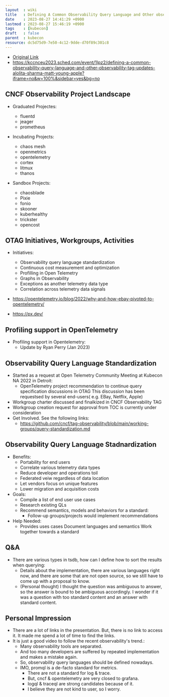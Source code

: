 ```yaml
---
layout  : wiki
title   : Defining A Common Observability Query Language and Other observability TAG Updates
date    : 2023-08-27 14:41:29 +0900
lastmod : 2023-08-27 15:46:19 +0900
tags    : [kubecon]
draft   : false
parent  : kubecon
resource: dc5d75d9-7e50-4c12-9dde-d70f89c301c8
---
```


- [Original Link](https://www.youtube.com/watch?v=9mchgI3mr_8&list=PLj6h78yzYM2PyrvCoOii4rAopBswfz1p7&index=55&ab_channel=CNCF%5BCloudNativeComputingFoundation%5D)
- https://kccnceu2023.sched.com/event/1Ipz2/defining-a-common-observability-query-language-and-other-observability-tag-updates-alolita-sharma-matt-young-apple?iframe=no&w=100%&sidebar=yes&bg=no


## CNCF Observability Project Landscape
- Graduated Projectes:
  - fluentd
  - jeager
  - prometheus

- Incubating Projects:
  - chaos mesh
  - openmetrics
  - opentelemetry
  - cortex
  - litmux
  - thanos
- Sandbox Projects:
  - chaosblade
  - Pixie
  - fonio
  - skooner
  - kuberhealthy
  - trickster
  - opencost

## OTAG Initiatives, Workgroups, Activities
- Initiatives:
  - Observability query language standardization
  - Continuous cost measurement and optimization
  - Profilling in Open Telemetry
  - Graphs in Observability
  - Exceptions as another telemetry data type
  - Correlation across telemetry data signals

- https://opentelemetry.io/blog/2022/why-and-how-ebay-pivoted-to-opentelemetry/
- https://px.dev/

## Profiling support in OpenTelemetry
- Profiling support in Opentelemetry:
  - Update by Ryan Perry (Jan 2023)

## Observability Query Language Standardization
- Started as a request at Open Telemetry Community Meeting at Kubecon NA 2022 in Detroit:
  - OpenTelemetry project recommendation to continue query specification discussions in OTAG
  This discussion has been requestsed by several end-users( e.g. EBay, Netflix, Apple)
- Workgroup charter discussed and finalkized in CNCF Observability TAG
- Workgroup creation request for approval from TOC is currently under consideration
- Get Involved. See the following links:
  - https://github.com/cncf/tag-observability/blob/main/working-groups/query-standardization.md

## Observability Query Language Stadnardization
- Benefits:
  - Portability for end users
  - Correlate various telemetry data types
  - Reduce developer and operations toil
  - Federated veiw regardless of data location
  - Let vendors focus on unique features
  - Lower migration and acquisition costs
- Goals:
  - Compile a list of end user use cases
  - Research existing QLs
  - Recommend semantics, models and behaviors for a standard:
    - Follow-up groups/projects would implement recommendations
- Help Needed:
  - Provides uses cases
  Document languages and semantics
  Work together towards a standard

## Q&A
- There are various types in tsdb, how can I define how to sort the results when querying:
  - Details about the implementation, there are various languages right now, and there are some that are not open source, so we still have to come up with a proposal to know.
  - (Personal thought) I thought the question was ambiguous to answer, so the answer is bound to be ambiguous accordingly. I wonder if it was a question with too standard content and an answer with standard content.

## Personal Impression
- There are a lot of links in the presentation. But, there is no link to access it. It made me spend a lot of time to find the links.
- It is just a good video to follow the recent observability's trend.:
  - Many observability tools are separated.
  - And too many developers are suffered by repeated implementation and makes a mistake again.
  - So, observability query languages should be defined nowadays.
  - IMO, promql is a de-facto standard for metrics.
    - There are not a standard for log & trace.
    - But, cncf & opentelemetry are very closed to grafana.
    - logql & traceql are strong candidates because of it.
    - I believe they are not kind to user, so I worry.
